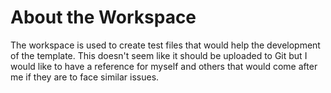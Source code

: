 # About the Workspace

The workspace is used to create test files that would help the development of the template. This doesn't seem like it should be uploaded to Git but I would like to have a reference for myself and others that would come after me if they are to face similar issues.